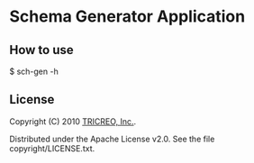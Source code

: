 Schema Generator Application
==================

How to use
----------

$ sch-gen -h



License
-------

Copyright (C) 2010 [TRICREO, Inc.](http://tricreo.jp/).

Distributed under the Apache License v2.0.  See the file copyright/LICENSE.txt.

